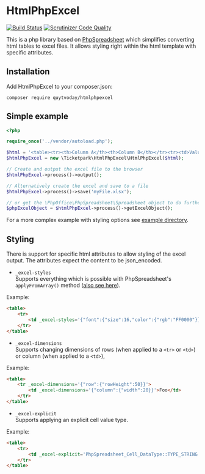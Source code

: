 # HtmlPhpExcel

[![Build Status](https://travis-ci.org/Ticketpark/HtmlPhpExcel.svg?branch=master)](https://travis-ci.org/Ticketpark/HtmlPhpExcel)
[![Scrutinizer Code Quality](https://scrutinizer-ci.com/g/Ticketpark/HtmlPhpExcel/badges/quality-score.png?b=master)](https://scrutinizer-ci.com/g/Ticketpark/HtmlPhpExcel/?branch=master)

This is a php library based on [PhpSpreadsheet](https://github.com/PHPOffice/PhpSpreadsheet) which simplifies converting html tables to excel files. It allows styling right within the html template with specific attributes.

## Installation

Add HtmlPhpExcel to your composer.json:

```
composer require quytvoday/htmlphpexcel
```


## Simple example
```php
<?php

require_once('../vendor/autoload.php');

$html = '<table><tr><th>Column A</th><th>Column B</th></tr><tr><td>Value A</td><td>Value B</td></tr></table>';
$htmlPhpExcel = new \Ticketpark\HtmlPhpExcel\HtmlPhpExcel($html);

// Create and output the excel file to the browser
$htmlPhpExcel->process()->output();

// Alternatively create the excel and save to a file
$htmlPhpExcel->process()->save('myFile.xlsx');

// or get the \PhpOffice\PhpSpreadsheet\Spreadsheet object to do further work with it
$phpExcelObject = $htmlPhpExcel->process()->getExcelObject();

```

For a more complex example with styling options see [example directory](example).

## Styling
There is support for specific html attributes to allow styling of the excel output. The attributes expect the content to be json_encoded.

* `_excel-styles`<br>Supports everything which is possible with PhpSpreadsheet's `applyFromArray()` method ([also see here](https://phpspreadsheet.readthedocs.io/en/latest/topics/recipes/#valid-array-keys-for-style-applyfromarray)).

Example:
```html
<table>
    <tr>
        <td _excel-styles='{"font":{"size":16,"color":{"rgb":"FF0000"}}}'>Foo</td>
    </tr>
</table>
```

* `_excel-dimensions`<br>Supports changing dimensions of rows (when applied to a `<tr>` or `<td>`) or column (when applied to a `<td>`),

Example:
```html
<table>
    <tr _excel-dimensions='{"row":{"rowHeight":50}}'>
        <td _excel-dimensions='{"column":{"width":20}}'>Foo</td>
    </tr>
</table>
```

* `_excel-explicit`<br>Supports applying an explicit cell value type.

Example:
```html
<table>
    <tr>
        <td _excel-explicit='PhpSpreadsheet_Cell_DataType::TYPE_STRING'>0022</td>
    </tr>
</table>
```
